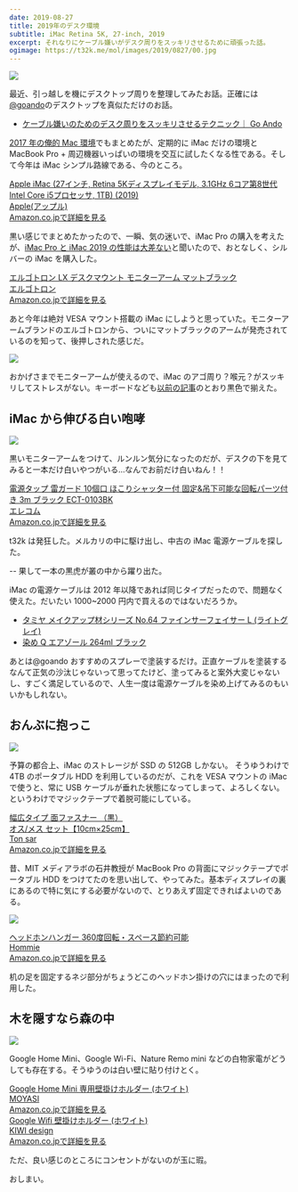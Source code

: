 ```yaml
---
date: 2019-08-27
title: 2019年のデスク環境
subtitle: iMac Retina 5K, 27-inch, 2019
excerpt: それなりにケーブル嫌いがデスク周りをスッキリさせるために頑張った話。
ogimage: https://t32k.me/mol/images/2019/0827/00.jpg
---
```


![](/mol/images/2019/0827/00.jpg)

最近、引っ越しを機にデスクトップ周りを整理してみたお話。正確には[@goando](https://twitter.com/goando)のデスクトップを真似ただけのお話。

- [ケーブル嫌いのためのデスク周りをスッキリさせるテクニック｜ Go Ando](https://note.mu/goando/n/n8569df97318c)

[2017 年の俺的 Mac 環境](/mol/log/macbook-pro-late-2016/)でもまとめたが、定期的に iMac だけの環境と MacBook Pro + 周辺機器いっぱいの環境を交互に試したくなる性である。そして今年は iMac シンプル路線である、今のところ。

<div class="__media"><a href="https://www.amazon.co.jp/dp/B07PRX33WK/?tag=warikiru-22" target="_blank" rel="noopener">
<img src="https://images-na.ssl-images-amazon.com/images/I/51f-vsakkWL._SL1024_.jpg" alt="" class="__media__image">
<div class="__media__body">
    <div>Apple iMac (27インチ, Retina 5Kディスプレイモデル, 3.1GHz 6コア第8世代Intel Core i5プロセッサ, 1TB) (2019)</div>
    <div class="__media__text">Apple(アップル)</div>
    <div>Amazon.co.jpで詳細を見る</div>
</div>
</a></div>

黒い感じでまとめたかったので、一瞬、気の迷いで、iMac Pro の購入を考えたが、[iMac Pro と iMac 2019 の性能は大差ない](https://gori.me/imac/115734)と聞いたので、おとなしく、シルバーの iMac を購入した。

<div class="__media"><a href="https://www.amazon.co.jp/dp/B07Q8TJ2KL/?tag=warikiru-22" target="_blank" rel="noopener">
<img src="https://images-na.ssl-images-amazon.com/images/I/71%2BVZmr4paL._SL1500_.jpg" alt="" class="__media__image">
<div class="__media__body">
    <div>エルゴトロン LX デスクマウント モニターアーム マットブラック</div>
    <div class="__media__text">エルゴトロン</div>
    <div>Amazon.co.jpで詳細を見る</div>
</div>
</a></div>

あと今年は絶対 VESA マウント搭載の iMac にしようと思っていた。モニターアームブランドのエルゴトロンから、ついにマットブラックのアームが発売されているのを知って、後押しされた感じだ。

![](/mol/images/2019/0827/01.jpg?v1)

おかげさまでモニターアームが使えるので、iMac のアゴ周り？喉元？がスッキリしてストレスがない。キーボードなども[以前の記事](/mol/log/satechi-aluminum-slim-wireless-keyboard/)のとおり黒色で揃えた。

## iMac から伸びる白い咆哮

![](/mol/images/2019/0827/02.jpg)

黒いモニターアームをつけて、ルンルン気分になったのだが、デスクの下を見てみると一本だけ白いやつがいる...なんでお前だけ白いねん！！

<div class="__media"><a href="https://www.amazon.co.jp/dp/B07QKSJDVW/?tag=warikiru-22" target="_blank" rel="noopener">
<img src="https://images-na.ssl-images-amazon.com/images/I/61ls5MaAbUL._SL1500_.jpg" alt="" class="__media__image">
<div class="__media__body">
    <div>電源タップ 雷ガード 10個口 ほこりシャッター付 固定&吊下可能な回転パーツ付き 3m ブラック ECT-0103BK</div>
    <div class="__media__text">エレコム</div>
    <div>Amazon.co.jpで詳細を見る</div>
</div>
</a></div>

t32k は発狂した。メルカリの中に駆け出し、中古の iMac 電源ケーブルを探した。

--
果して一本の黒虎が叢の中から躍り出た。

iMac の電源ケーブルは 2012 年以降であれば同じタイプだったので、問題なく使えた。だいたい 1000~2000 円内で買えるのではないだろうか。

- [タミヤ メイクアップ材シリーズ No.64 ファインサーフェイサー L (ライトグレイ)](https://www.amazon.co.jp/dp/B000BMXRUM/?tag=warikiru-22)
- [染め Q エアゾール 264ml ブラック](https://www.amazon.co.jp/dp/B003JA7LYQ/?tag=warikiru-22)

あとは@goando おすすめのスプレーで塗装するだけ。正直ケーブルを塗装するなんて正気の沙汰じゃないって思ってたけど、塗ってみると案外大変じゃないし、すごく満足しているので、人生一度は電源ケーブルを染め上げてみるのもいいかもしれない。

## おんぶに抱っこ

![](/mol/images/2019/0827/03.jpg)

予算の都合上、iMac のストレージが SSD の 512GB しかない。 そうゆうわけで 4TB のポータブル HDD を利用しているのだが、これを VESA マウントの iMac で使うと、常に USB ケーブルが垂れた状態になってしまって、よろしくない。というわけでマジックテープで着脱可能にしている。

<div class="__media"><a href="https://www.amazon.co.jp/dp/B00KE8CX1C/?tag=warikiru-22" target="_blank" rel="noopener">
<img src="https://images-na.ssl-images-amazon.com/images/I/71gBy2MJsgL._SL1500_.jpg" alt="" class="__media__image">
<div class="__media__body">
    <div>幅広タイプ 面ファスナー （黒）<br>オス/メス セット【10cm×25cm】</div>
    <div class="__media__text">Ton sar</div>
    <div>Amazon.co.jpで詳細を見る</div>
</div>
</a></div>

昔、MIT メディアラボの石井教授が MacBook Pro の背面にマジックテープでポータブル HDD をつけてたのを思い出して、やってみた。基本ディスプレイの裏にあるので特に気にする必要がないので、とりあえず固定できればよいのである。

![](/mol/images/2019/0827/04.jpg)

<div class="__media"><a href="https://www.amazon.co.jp/dp/B07HHYMK9L/?tag=warikiru-22" target="_blank" rel="noopener">
<img src="https://images-na.ssl-images-amazon.com/images/I/51C0GCQOG6L._SL1100_.jpg" alt="" class="__media__image">
<div class="__media__body">
    <div>ヘッドホンハンガー 360度回転・スペース節約可能</div>
    <div class="__media__text">Hommie</div>
    <div>Amazon.co.jpで詳細を見る</div>
</div>
</a></div>

机の足を固定するネジ部分がちょうどこのヘッドホン掛けの穴にはまったので利用した。

## 木を隠すなら森の中

![](/mol/images/2019/0827/05.jpg)

Google Home Mini、Google Wi-Fi、Nature Remo mini などの白物家電がどうしても存在する。そうゆうのは白い壁に貼り付けとく。

<div class="__media"><a href="https://www.amazon.co.jp/dp/B07GP8QY8H/?tag=warikiru-22" target="_blank" rel="noopener">
<img src="https://images-na.ssl-images-amazon.com/images/I/71diS5kNudL._SL1500_.jpg" alt="" class="__media__image">
<div class="__media__body">
    <div>Google Home Mini 専用壁掛けホルダー (ホワイト)</div>
    <div class="__media__text">MOYASI</div>
    <div>Amazon.co.jpで詳細を見る</div>
</div>
</a></div>

<div class="__media"><a href="https://www.amazon.co.jp/dp/B07MMTH4MR/?tag=warikiru-22" target="_blank" rel="noopener">
<img src="https://images-na.ssl-images-amazon.com/images/I/51q7kWTAW3L._SL1500_.jpg" alt="" class="__media__image">
<div class="__media__body">
    <div>Google Wifi 壁掛けホルダー (ホワイト) </div>
    <div class="__media__text">KIWI design</div>
    <div>Amazon.co.jpで詳細を見る</div>
</div>
</a></div>

ただ、良い感じのところにコンセントがないのが玉に瑕。

おしまい。
